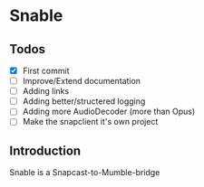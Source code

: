 # Snable
## Todos
- [x] First commit
- [ ] Improve/Extend documentation
- [ ] Adding links
- [ ] Adding better/structered logging
- [ ] Adding more AudioDecoder (more than Opus)
- [ ] Make the snapclient it's own project

## Introduction
Snable is a Snapcast-to-Mumble-bridge